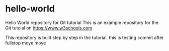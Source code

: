# hello-world
Hello World repository for Git tutorial
This is an example repository for the Git tutoial on https://www.w3schools.com

This repository is built step by step in the tutorial.
this is testing commit after fullstop
moye moye
